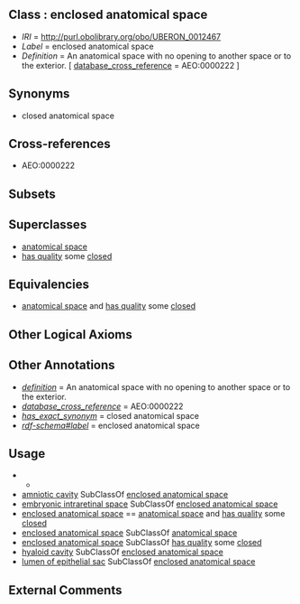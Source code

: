 
## Class : enclosed anatomical space

 * *IRI* = http://purl.obolibrary.org/obo/UBERON_0012467
 * *Label* = enclosed anatomical space
 * *Definition* = An anatomical space with no opening to another space or to the exterior. [ [database_cross_reference](../../ef/oboInOwl#hasDbXref.md) = AEO:0000222 ]

## Synonyms

 * closed anatomical space

## Cross-references

 * AEO:0000222

## Subsets


## Superclasses

 * [anatomical space](../../UBERON/64/UBERON_0000464.md)
 * [has quality](../../RO/86/RO_0000086.md) some [closed](../../PATO/08/PATO_0000608.md)

## Equivalencies

 * [anatomical space](../../UBERON/64/UBERON_0000464.md) and [has quality](../../RO/86/RO_0000086.md) some [closed](../../PATO/08/PATO_0000608.md)

## Other Logical Axioms


## Other Annotations

 * *[definition](../../IAO/15/IAO_0000115.md)* = An anatomical space with no opening to another space or to the exterior.
 * *[database_cross_reference](../../ef/oboInOwl#hasDbXref.md)* = AEO:0000222
 * *[has_exact_synonym](../../ym/oboInOwl#hasExactSynonym.md)* = closed anatomical space
 * *[rdf-schema#label](../../el/rdf-schema#label.md)* = enclosed anatomical space

## Usage

 * -
 * [amniotic cavity](../../UBERON/01/UBERON_0000301.md) SubClassOf [enclosed anatomical space](../../UBERON/67/UBERON_0012467.md)
 * [embryonic intraretinal space](../../UBERON/53/UBERON_0006253.md) SubClassOf [enclosed anatomical space](../../UBERON/67/UBERON_0012467.md)
 * [enclosed anatomical space](../../UBERON/67/UBERON_0012467.md) == [anatomical space](../../UBERON/64/UBERON_0000464.md) and [has quality](../../RO/86/RO_0000086.md) some [closed](../../PATO/08/PATO_0000608.md)
 * [enclosed anatomical space](../../UBERON/67/UBERON_0012467.md) SubClassOf [anatomical space](../../UBERON/64/UBERON_0000464.md)
 * [enclosed anatomical space](../../UBERON/67/UBERON_0012467.md) SubClassOf [has quality](../../RO/86/RO_0000086.md) some [closed](../../PATO/08/PATO_0000608.md)
 * [hyaloid cavity](../../UBERON/06/UBERON_0005606.md) SubClassOf [enclosed anatomical space](../../UBERON/67/UBERON_0012467.md)
 * [lumen of epithelial sac](../../UBERON/73/UBERON_0007473.md) SubClassOf [enclosed anatomical space](../../UBERON/67/UBERON_0012467.md)

## External Comments


